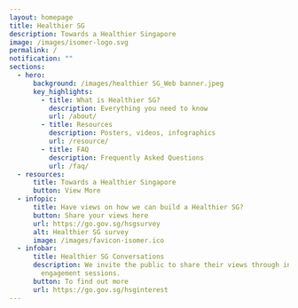 ```yaml
---
layout: homepage
title: Healthier SG
description: Towards a Healthier Singapore
image: /images/isomer-logo.svg
permalink: /
notification: ""
sections:
  - hero:
      background: /images/healthier SG_Web banner.jpeg
      key_highlights:
        - title: What is Healthier SG?
          description: Everything you need to know
          url: /about/
        - title: Resources
          description: Posters, videos, infographics
          url: /resource/
        - title: FAQ
          description: Frequently Asked Questions
          url: /faq/
  - resources:
      title: Towards a Healthier Singapore
      button: View More
  - infopic:
      title: Have views on how we can build a Healthier SG?
      button: Share your views here
      url: https://go.gov.sg/hsgsurvey
      alt: Healthier SG survey
      image: /images/favicon-isomer.ico
  - infobar:
      title: Healthier SG Conversations
      description: We invite the public to share their views through in-person
        engagement sessions.
      button: To find out more
      url: https://go.gov.sg/hsginterest
---
```

